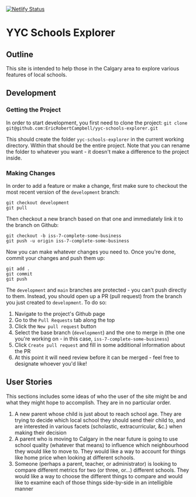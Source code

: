 [![Netlify Status](https://api.netlify.com/api/v1/badges/e4015997-e5a0-46dc-a633-595e36d6d62a/deploy-status)](https://app.netlify.com/sites/yycschools/deploys)

# YYC Schools Explorer

## Outline

This site is intended to help those in the Calgary area to explore various features of local schools.

## Development

### Getting the Project

In order to start development, you first need to clone the project:
`git clone git@github.com:EricRobertCampbell/yyc-schools-explorer.git`

This should create the folder `yyc-schools-explorer` in the current working directory. Within that should be the entire project. Note that you can rename the folder to whatever you want - it doesn't make a difference to the project inside.

### Making Changes

In order to add a feature or make a change, first make sure to checkout the most recent version of the `development` branch:

```
git checkout development
git pull
```

Then checkout a new branch based on that one and immediately link it to the branch on Github:

```
git checkout -b iss-7-complete-some-business
git push -u origin iss-7-complete-some-business
```

Now you can make whatever changes you need to. Once you're done, commit your changes and push them up:

```
git add .
git commit
git push
```

The `development` and `main` branches are protected - you can't push directly to them. Instead, you should open up a PR (pull request) from the branch you just created to `development`. To do so:

1. Navigate to the project's Github page
1. Go to the `Pull Requests` tab along the top
1. Click the `New pull request` button
1. Select the base branch (`development`) and the one to merge in (the one you're working on - in this case, `iss-7-complete-some-business`)
1. Click `Create pull request` and fill in some additional information about the PR
1. At this point it will need review before it can be merged - feel free to designate whoever you'd like!

## User Stories

This sections includes some ideas of who the user of the site might be and what they might hope to accomplish. They are in no particular order.

1. A new parent whose child is just about to reach school age. They are trying to decide which local school they should send their child to, and are interested in various facets (scholastic, extracurricular, &c.) when making their decision
2. A parent who is moving to Calgary in the near future is going to use school quality (whatever that means) to influence which neighbourhood they would like to move to. They would like a way to account for things like home price when looking at different schools.
3. Someone (perhaps a parent, teacher, or administrator) is looking to compare different metrics for two (or three, or...) different schools. They would like a way to choose the different things to compare and would like to examine each of those things side-by-side in an intelligible manner
